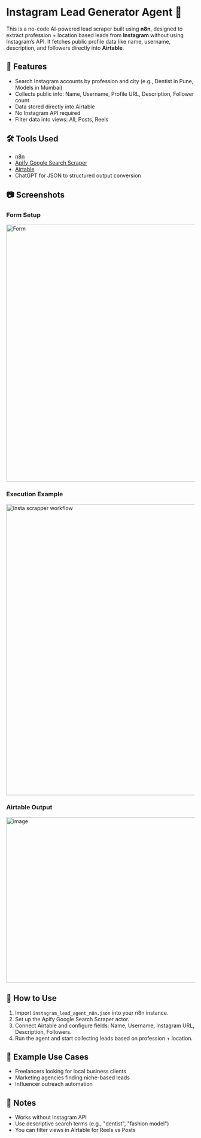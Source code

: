 # Instagram Lead Generator Agent 🚀

This is a no-code AI-powered lead scraper built using **n8n**, designed to extract profession + location based leads from **Instagram** without using Instagram’s API. It fetches public profile data like name, username, description, and followers directly into **Airtable**.

## 📌 Features
- Search Instagram accounts by profession and city (e.g., Dentist in Pune, Models in Mumbai)
- Collects public info: Name, Username, Profile URL, Description, Follower count
- Data stored directly into Airtable
- No Instagram API required
- Filter data into views: All, Posts, Reels

## 🛠 Tools Used
- [n8n](https://n8n.io/)
- [Apify Google Search Scraper](https://apify.com/)
- [Airtable](https://airtable.com/)
- ChatGPT for JSON to structured output conversion

## 📷 Screenshots
### Form Setup
<img width="680" height="687" alt="Form" src="https://github.com/user-attachments/assets/4ba57fa8-49b9-40f7-9696-a373fac9fd23" />


### Execution Example
<img width="1679" height="778" alt="Insta scrapper workflow" src="https://github.com/user-attachments/assets/d6eb9606-dbf2-4dcd-b8ce-552df08f7eec" />



### Airtable Output
<img width="1789" height="442" alt="image" src="https://github.com/user-attachments/assets/29777f76-6203-49f9-804f-e11d5743858d" />


## 🚀 How to Use
1. Import `instagram_lead_agent_n8n.json` into your n8n instance.
2. Set up the Apify Google Search Scraper actor.
3. Connect Airtable and configure fields: Name, Username, Instagram URL, Description, Followers.
4. Run the agent and start collecting leads based on profession + location.

## 🧠 Example Use Cases
- Freelancers looking for local business clients
- Marketing agencies finding niche-based leads
- Influencer outreach automation

## 📌 Notes
- Works without Instagram API
- Use descriptive search terms (e.g., "dentist", "fashion model")
- You can filter views in Airtable for Reels vs Posts


